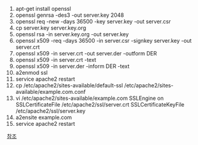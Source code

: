
1. apt-get install openssl
2. openssl genrsa -des3 -out server.key 2048
3. openssl req -new -days 36500 -key server.key -out server.csr
4. cp server.key server.key.org
5. openssl rsa -in server.key.org -out server.key
6. openssl x509 -req -days 36500 -in server.csr -signkey server.key -out server.crt
7. openssl x509 -in server.crt -out server.der -outform DER
8. openssl x509 -in server.crt -text
9. openssl x509 -in server.der -inform DER -text
10. a2enmod ssl
11. service apache2 restart
12. cp /etc/apache2/sites-available/default-ssl /etc/apache2/sites-available/example.com.conf
13. vi /etc/apache2/sites-available/example.com 
    SSLEngine on SSLCertificateFile /etc/apache2/ssl/server.crt 
    SSLCertificateKeyFile /etc/apache2/ssl/server.key
14. a2ensite example.com
15. service apache2 restart


[참조](http://webdir.tistory.com/228)
